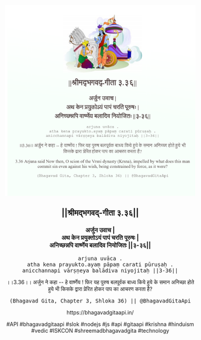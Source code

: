<img src="../../asset/BG_3_36.png"/>
<center><h2>||श्रीमद्‍भगवद्‍-गीता ३.३६||</h2>
<h3>अर्जुन उवाच |<br/>अथ केन प्रयुक्तोऽयं पापं चरति पूरुषः |<br/>अनिच्छन्नपि वार्ष्णेय बलादिव नियोजितः ||३-३६||</h3>
<pre>arjuna uvāca .<br/>atha kena prayukto.ayaṃ pāpaṃ carati pūruṣaḥ .<br/>anicchannapi vārṣṇeya balādiva niyojitaḥ ||3-36||</pre>
<p>।।3.36।। अर्जुन ने कहा -- हे वार्ष्णेय ! फिर यह पुरुष बलपूर्वक बाध्य किये हुये के समान अनिच्छा होते हुये भी किसके द्वारा प्रेरित होकर पाप का आचरण करता है?</p>
<pre>(Bhagavad Gita, Chapter 3, Shloka 36) || @BhagavadGitaApi</pre><p>https://bhagavadgitaapi.in/</p><p>#API #bhagavadgitaapi #slok #nodejs #js #api #gitaapi #krishna #hinduism #vedic #ISKCON #shreemadbhagavadgita #technology</p></center>